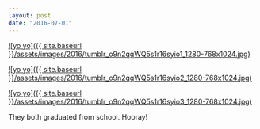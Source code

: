 ```yaml
---
layout: post
date: "2016-07-01"
---
```


[![yo yo]({{ site.baseurl }}/assets/images/2016/tumblr_o9n2qqWQ5s1r16syio1_1280-768x1024.jpg)](https://mananamanana.com/ohpiglet/wp-content/uploads/2016/07/tumblr_o9n2qqWQ5s1r16syio1_1280.jpg)

[![yo yo]({{ site.baseurl }}/assets/images/2016/tumblr_o9n2qqWQ5s1r16syio2_1280-768x1024.jpg)](https://mananamanana.com/ohpiglet/wp-content/uploads/2016/07/tumblr_o9n2qqWQ5s1r16syio2_1280.jpg)

[![yo yo]({{ site.baseurl }}/assets/images/2016/tumblr_o9n2qqWQ5s1r16syio3_1280-768x1024.jpg)](https://mananamanana.com/ohpiglet/wp-content/uploads/2016/07/tumblr_o9n2qqWQ5s1r16syio3_1280.jpg)

They both graduated from school. Hooray!
